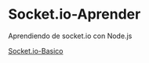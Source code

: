 # Socket.io-Aprender
Aprendiendo de socket.io con Node.js

[Socket.io-Basico](https://socket-io-server-react-paserno.herokuapp.com)

